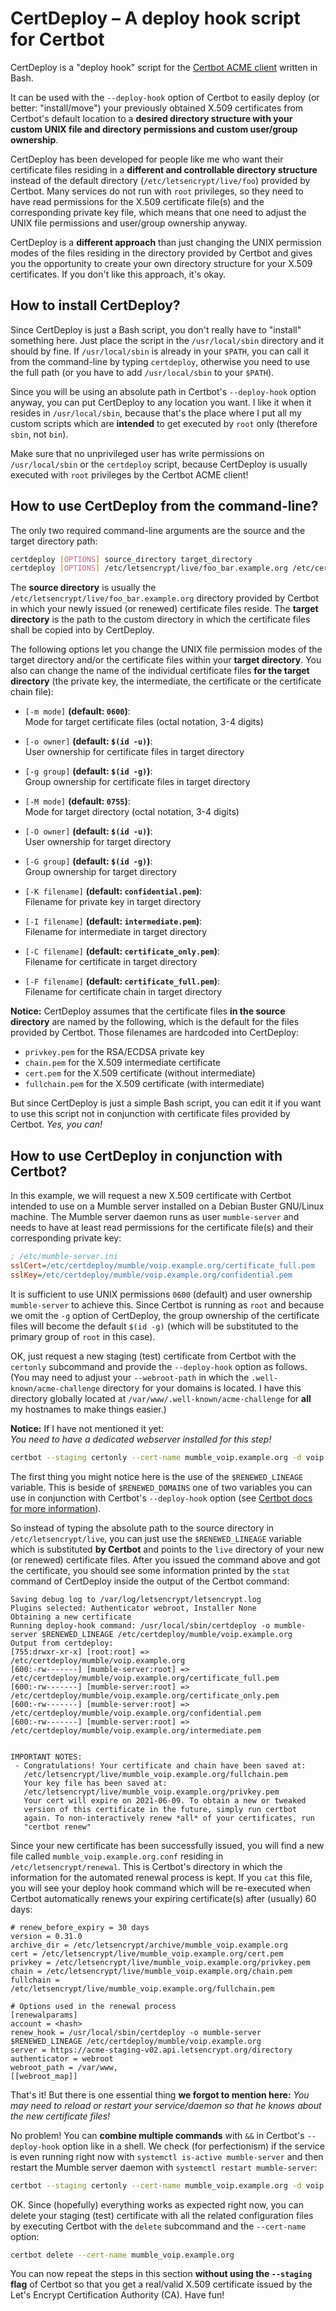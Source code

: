 # CertDeploy – A deploy hook script for Certbot
CertDeploy is a "deploy hook" script for the [Certbot ACME client](https://certbot.eff.org/) written in Bash.

It can be used with the `--deploy-hook` option of Certbot to easily deploy (or better: "install/move") your previously obtained X.509 certificates from Certbot's default location to a **desired directory structure with your custom UNIX file and directory permissions and custom user/group ownership**.

CertDeploy has been developed for people like me who want their certificate files residing in a **different and controllable directory structure** instead of the default directory (`/etc/letsencrypt/live/foo`) provided by Certbot. Many services do not run with `root` privileges, so they need to have read permissions for the X.509 certificate file(s) and the corresponding private key file, which means that one need to adjust the UNIX file permissions and user/group ownership anyway.

CertDeploy is a **different approach** than just changing the UNIX permission modes of the files residing in the directory provided by Certbot and gives you the opportunity to create your own directory structure for your X.509 certificates. If you don't like this approach, it's okay.

## How to install CertDeploy?
Since CertDeploy is just a Bash script, you don't really have to "install" something here. Just place the script in the `/usr/local/sbin` directory and it should by fine. If `/usr/local/sbin` is already in your `$PATH`, you can call it from the command-line by typing `certdeploy`, otherwise you need to use the full path (or you have to add `/usr/local/sbin` to your `$PATH`).

Since you will be using an absolute path in Certbot's `--deploy-hook` option anyway, you can put CertDeploy to any location you want. I like it when it resides in `/usr/local/sbin`, because that's the place where I put all my custom scripts which are **intended** to get executed by `root` only (therefore `sbin`, not `bin`).

Make sure that no unprivileged user has write permissions on `/usr/local/sbin` or the `certdeploy` script, because CertDeploy is usually executed with `root` privileges by the Certbot ACME client!

## How to use CertDeploy from the command-line?
The only two required command-line arguments are the source and the target directory path:

~~~bash
certdeploy [OPTIONS] source_directory target_directory
certdeploy [OPTIONS] /etc/letsencrypt/live/foo_bar.example.org /etc/certdeploy/foo/bar.example.org
~~~

The **source directory** is usually the `/etc/letsencrypt/live/foo_bar.example.org` directory provided by Certbot in which your newly issued (or renewed) certificate files reside. The **target directory** is the path to the custom directory in which the certificate files shall be copied into by CertDeploy.

The following options let you change the UNIX file permission modes of the target directory and/or the certificate files within your **target directory**. You also can change the name of the individual certificate files **for the target directory** (the private key, the intermediate, the certificate or the certificate chain file):

* `[-m mode]` **(default: `0600`)**:  
Mode for target certificate files (octal notation, 3-4 digits)

* `[-o owner]` **(default: `$(id -u)`)**:  
User ownership for certificate files in target directory

* `[-g group]` **(default: `$(id -g)`)**:  
Group ownership for certificate files in target directory

* `[-M mode]` **(default: `0755`)**:  
Mode for target directory (octal notation, 3-4 digits)

* `[-O owner]` **(default: `$(id -u)`)**:  
User ownership for target directory

* `[-G group]` **(default: `$(id -g)`)**:  
Group ownership for target directory

* `[-K filename]` **(default: `confidential.pem`)**:  
Filename for private key in target directory

* `[-I filename]` **(default: `intermediate.pem`)**:  
Filename for intermediate in target directory

* `[-C filename]` **(default: `certificate_only.pem`)**:  
Filename for certificate in target directory

* `[-F filename]` **(default: `certificate_full.pem`)**:  
Filename for certificate chain in target directory

**Notice:** CertDeploy assumes that the certificate files **in the source directory** are named by the following, which is the default for the files provided by Certbot. Those filenames are hardcoded into CertDeploy:

* `privkey.pem` for the RSA/ECDSA private key
* `chain.pem` for the X.509 intermediate certificate
* `cert.pem` for the X.509 certificate (without intermediate)
* `fullchain.pem` for the X.509 certificate (with intermediate)

But since CertDeploy is just a simple Bash script, you can edit it if you want to use this script not in conjunction with certificate files provided by Certbot. *Yes, you can!*

## How to use CertDeploy in conjunction with Certbot?
In this example, we will request a new X.509 certificate with Certbot intended to use on a Mumble server installed on a Debian Buster GNU/Linux machine. The Mumble server daemon runs as user `mumble-server` and needs to have at least read permissions for the certificate file(s) and their corresponding private key:

~~~ini
; /etc/mumble-server.ini
sslCert=/etc/certdeploy/mumble/voip.example.org/certificate_full.pem
sslKey=/etc/certdeploy/mumble/voip.example.org/confidential.pem
~~~

It is sufficient to use UNIX permissions `0600` (default) and user ownership `mumble-server` to achieve this. Since Certbot is running as `root` and because we omit the `-g` option of CertDeploy, the group ownership of the certificate files will become the default `$(id -g)` (which will be substituted to the primary group of `root` in this case).

OK, just request a new staging (test) certificate from Certbot with the `certonly` subcommand and provide the `--deploy-hook` option as follows. (You may need to adjust your `--webroot-path` in which the `.well-known/acme-challenge` directory for your domains is located. I have this directory globally located at `/var/www/.well-known/acme-challenge` for **all** my hostnames to make things easier.)

**Notice:** If I have not mentioned it yet:  
*You need to have a dedicated webserver installed for this step!*

~~~bash
certbot --staging certonly --cert-name mumble_voip.example.org -d voip.example.org --webroot --webroot-path /var/www --deploy-hook '/usr/local/sbin/certdeploy -o mumble-server $RENEWED_LINEAGE /etc/certdeploy/mumble/voip.example.org'
~~~

The first thing you might notice here is the use of the `$RENEWED_LINEAGE` variable. This is beside of `$RENEWED_DOMAINS` one of two variables you can use in conjunction with Certbot's `--deploy-hook` option (see [Certbot docs for more information](https://certbot.eff.org/docs/using.html?highlight=renewed_lineage)).

So instead of typing the absolute path to the source directory in `/etc/letsencrypt/live`, you can just use the `$RENEWED_LINEAGE` variable which is substituted **by Certbot** and points to the `live` directory of your new (or renewed) certificate files. After you issued the command above and got the certificate, you should see some information printed by the `stat` command of CertDeploy inside the output of the Certbot command:

~~~
Saving debug log to /var/log/letsencrypt/letsencrypt.log
Plugins selected: Authenticator webroot, Installer None
Obtaining a new certificate
Running deploy-hook command: /usr/local/sbin/certdeploy -o mumble-server $RENEWED_LINEAGE /etc/certdeploy/mumble/voip.example.org
Output from certdeploy:
[755:drwxr-xr-x] [root:root] => /etc/certdeploy/mumble/voip.example.org
[600:-rw-------] [mumble-server:root] => /etc/certdeploy/mumble/voip.example.org/certificate_full.pem
[600:-rw-------] [mumble-server:root] => /etc/certdeploy/mumble/voip.example.org/certificate_only.pem
[600:-rw-------] [mumble-server:root] => /etc/certdeploy/mumble/voip.example.org/confidential.pem
[600:-rw-------] [mumble-server:root] => /etc/certdeploy/mumble/voip.example.org/intermediate.pem


IMPORTANT NOTES:
 - Congratulations! Your certificate and chain have been saved at:
   /etc/letsencrypt/live/mumble_voip.example.org/fullchain.pem
   Your key file has been saved at:
   /etc/letsencrypt/live/mumble_voip.example.org/privkey.pem
   Your cert will expire on 2021-06-09. To obtain a new or tweaked
   version of this certificate in the future, simply run certbot
   again. To non-interactively renew *all* of your certificates, run
   "certbot renew"
~~~

Since your new certificate has been successfully issued, you will find a new file called `mumble_voip.example.org.conf` residing in `/etc/letsencrypt/renewal`. This is Certbot's directory in which the information for the automated renewal process is kept. If you `cat` this file, you will see your deploy hook command which will be re-executed when Certbot automatically renews your expiring certificate(s) after (usually) 60 days:

~~~
# renew_before_expiry = 30 days
version = 0.31.0
archive_dir = /etc/letsencrypt/archive/mumble_voip.example.org
cert = /etc/letsencrypt/live/mumble_voip.example.org/cert.pem
privkey = /etc/letsencrypt/live/mumble_voip.example.org/privkey.pem
chain = /etc/letsencrypt/live/mumble_voip.example.org/chain.pem
fullchain = /etc/letsencrypt/live/mumble_voip.example.org/fullchain.pem

# Options used in the renewal process
[renewalparams]
account = <hash>
renew_hook = /usr/local/sbin/certdeploy -o mumble-server $RENEWED_LINEAGE /etc/certdeploy/mumble/voip.example.org
server = https://acme-staging-v02.api.letsencrypt.org/directory
authenticator = webroot
webroot_path = /var/www,
[[webroot_map]]
~~~

That's it! But there is one essential thing **we forgot to mention here:** *You may need to reload or restart your service/daemon so that he knows about the new certificate files!*

No problem! You can **combine multiple commands** with `&&` in Certbot's `--deploy-hook` option like in a shell. We check (for perfectionism) if the service is even running right now with `systemctl is-active mumble-server` and then restart the Mumble server daemon with `systemctl restart mumble-server`:

~~~bash
certbot --staging certonly --cert-name mumble_voip.example.org -d voip.example.org --webroot --webroot-path /var/www --deploy-hook '/usr/local/sbin/certdeploy -o mumble-server $RENEWED_LINEAGE /etc/certdeploy/mumble/voip.example.org && systemctl is-active mumble-server && systemctl restart mumble-server'
~~~

OK. Since (hopefully) everything works as expected right now, you can delete your staging (test) certificate with all the related configuration files by executing Certbot with the `delete` subcommand and the `--cert-name` option:

~~~bash
certbot delete --cert-name mumble_voip.example.org
~~~

You can now repeat the steps in this section **without using the `--staging` flag** of Certbot so that you get a real/valid X.509 certificate issued by the Let's Encrypt Certification Authority (CA). Have fun!